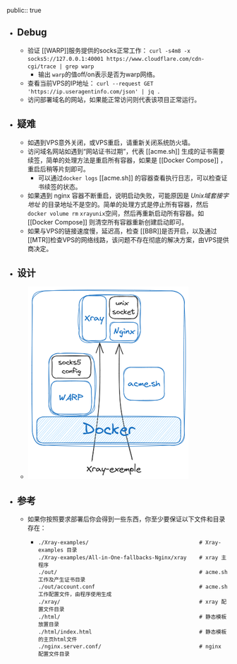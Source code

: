 public:: true

- ## Debug
	- 验证 [[WARP]]服务提供的socks正常工作：  `curl -s4m8 -x socks5://127.0.0.1:40001 https://www.cloudflare.com/cdn-cgi/trace | grep warp`
		- 输出 `warp`的值off/on表示是否为warp网络。
	- 查看当前VPS的IP地址： `curl --request GET 'https://ip.useragentinfo.com/json' | jq .`
	- 访问部署域名的网站，如果能正常访问则代表该项目正常运行。
- ## 疑难
	- 如遇到VPS意外关闭，或VPS重启，请重新关闭系统防火墙。
	- 访问域名网站如遇到“网站证书过期”，代表 [[acme.sh]] 生成的证书需要续签，简单的处理方法是重启所有容器，如果是 [[Docker Compose]] ，重启后稍等片刻即可。
		- 可以通过`docker logs` [[acme.sh]] 的容器查看执行日志，可以检查证书续签的状态。
	- 如果遇到 nginx 容器不断重启，说明启动失败，可能原因是 *Unix域套接字地址* 的目录地址不是空的。简单的处理方式是停止所有容器，然后 `docker volume rm` `xrayunix`空间，然后再重新启动所有容器。如 [[Docker Compose]] 则清空所有容器重新创建启动即可。
	- 如果与VPS的链接速度慢，延迟高，检查 [[BBR]]是否开启，以及通过[[MTR]]检查VPS的网络线路，该问题不存在彻底的解决方案，由VPS提供商决定。
- ## 设计
	- ![image.png](../assets/image_1704618313908_0.png)
- ## 参考
	- 如果你按照要求部署后你会得到一些东西，你至少要保证以下文件和目录存在：
		- ```
		  ./Xray-examples/                                   # Xray-examples 目录
		  ./Xray-examples/All-in-One-fallbacks-Nginx/xray    # xray 主程序
		  ./out/                                             # acme.sh 工作及产生证书目录
		  ./out/account.conf                                 # acme.sh 工作配置文件，由程序使用生成
		  ./xray/                                            # xray 配置文件目录
		  ./html/                                            # 静态模板放置目录
		  ./html/index.html                                  # 静态模板的主页html文件
		  ./nginx.server.conf/                               # nginx 配置文件目录
		  ```